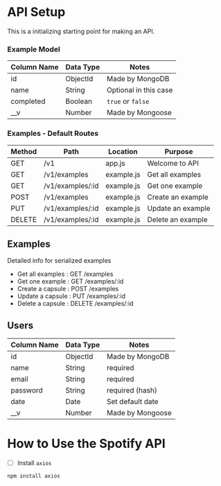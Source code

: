 # API Setup

This is a initializing starting point for making an API.

### Example Model

| Column Name | Data Type | Notes |
| --------------- | ------------- | ------------------------------ |
| id | ObjectId | Made by MongoDB |
| name | String | Optional in this case |
| completed | Boolean | `true` or `false` |
| __v | Number | Made by Mongoose |

### Examples - Default Routes

| Method | Path | Location | Purpose |
| ------ | ---------------- | -------------- | ------------------- |
| GET | /v1 | app.js | Welcome to API |
| GET | /v1/examples | example.js | Get all examples |
| GET | /v1/examples/:id | example.js | Get one example |
| POST | /v1/examples | example.js | Create an example |
| PUT | /v1/examples/:id | example.js | Update an example |
| DELETE | /v1/examples/:id | example.js | Delete an example |

## Examples

Detailed info for serialized examples
- Get all examples : GET /examples
- Get one example : GET /examples/:id
- Create a capsule : POST /examples
- Update a capsule : PUT /examples/:id
- Delete a capsule : DELETE /examples/:id


## Users
| Column Name | Data Type | Notes |
| --------------- | ------------- | ------------------------------ |
| id | ObjectId | Made by MongoDB |
| name | String | required |
| email | String | required |
| password | String | required (hash) |
| date | Date | Set default date  |
| __v | Number | Made by Mongoose |



# How to Use the Spotify API

- [ ] Install `axios`
```text
npm install axios
```
